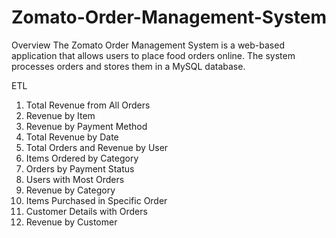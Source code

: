 # Zomato-Order-Management-System 

Overview
The Zomato Order Management System is a web-based application that allows users to place food orders online. The system processes orders and stores them in a MySQL database.

ETL
1. Total Revenue from All Orders
2. Revenue by Item
3. Revenue by Payment Method
4. Total Revenue by Date
5. Total Orders and Revenue by User
6. Items Ordered by Category
7. Orders by Payment Status
8. Users with Most Orders
9. Revenue by Category
10. Items Purchased in Specific Order
11. Customer Details with Orders
12. Revenue by Customer
